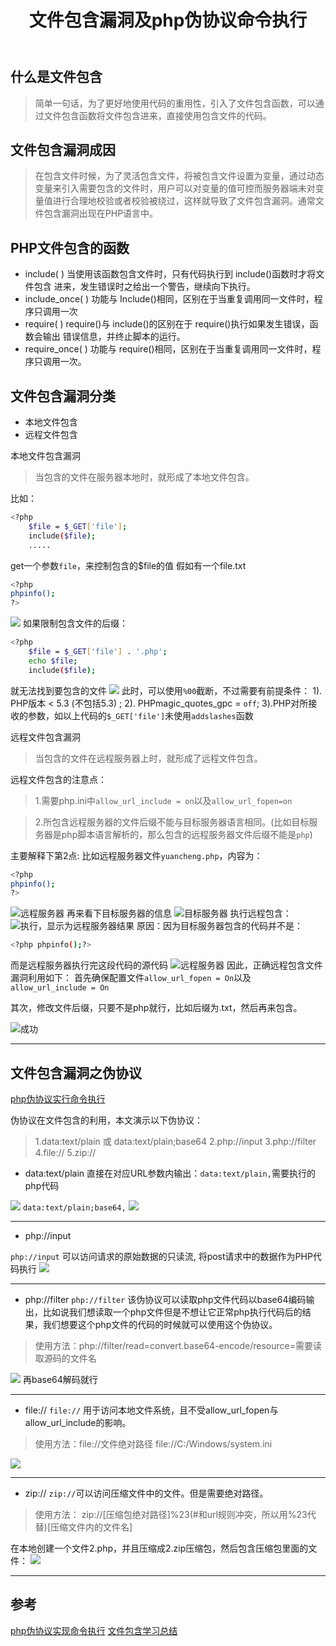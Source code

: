 ﻿---
title: 文件包含漏洞及php伪协议命令执行
categories: web漏洞
---
## 什么是文件包含
>简单一句话，为了更好地使用代码的重用性，引入了文件包含函数，可以通过文件包含函数将文件包含进来，直接使用包含文件的代码。

<!--more-->
## 文件包含漏洞成因
>在包含文件时候，为了灵活包含文件，将被包含文件设置为变量，通过动态变量来引入需要包含的文件时，用户可以对变量的值可控而服务器端未对变量值进行合理地校验或者校验被绕过，这样就导致了文件包含漏洞。通常文件包含漏洞出现在PHP语言中。

## PHP文件包含的函数
- include( )
当使用该函数包含文件时，只有代码执行到 include()函数时才将文件包含
进来，发生错误时之给出一个警告，继续向下执行。
- include_once( )
功能与 Include()相同，区别在于当重复调用同一文件时，程序只调用一次
- require( )
require()与 include()的区别在于 require()执行如果发生错误，函数会输出
错误信息，并终止脚本的运行。
- require_once( )
功能与 require()相同，区别在于当重复调用同一文件时，程序只调用一次。

## 文件包含漏洞分类
- 本地文件包含
- 远程文件包含

本地文件包含漏洞
>当包含的文件在服务器本地时，就形成了本地文件包含。

比如：

```bash
<?php
    $file = $_GET['file'];
    include($file);
    .....
```
get一个参数`file`，来控制包含的$file的值
假如有一个file.txt

```bash
<?php
phpinfo();
?>
```

![](https://img-blog.csdnimg.cn/20210127135908416.png#pic_center)
如果限制包含文件的后缀：

```bash
<?php
    $file = $_GET['file'] . '.php';
    echo $file;
    include($file);
```
就无法找到要包含的文件
![](https://img-blog.csdnimg.cn/20210127140119945.png#pic_center)
此时，可以使用`%00`截断，不过需要有前提条件：
1). PHP版本 < 5.3 (不包括5.3) ;
2). PHPmagic_quotes_gpc = `off`;
3).PHP对所接收的参数，如以上代码的`$_GET['file']`未使用`addslashes`函数

远程文件包含漏洞
>当包含的文件在远程服务器上时，就形成了远程文件包含。

远程文件包含的注意点：
>1.需要php.ini中`allow_url_include = on`以及`allow_url_fopen=on`

>2.所包含远程服务器的文件后缀不能与目标服务器语言相同。(比如目标服务器是php脚本语言解析的，那么包含的远程服务器文件后缀不能是`php`)

主要解释下第2点:
比如远程服务器文件`yuancheng.php`，内容为：

```bash
<?php
phpinfo();
?>
```
![远程服务器](https://img-blog.csdnimg.cn/2021012714092498.png#pic_center)
再来看下目标服务器的信息
![目标服务器](https://img-blog.csdnimg.cn/20210127140958202.png#pic_center)
执行远程包含：
![执行，显示为远程服务器结果](https://img-blog.csdnimg.cn/20210127141028168.png#pic_center)
原因：因为目标服务器包含的代码并不是：

```bash
<?php phpinfo();?>
```
而是远程服务器执行完这段代码的源代码
![远程服务器](https://img-blog.csdnimg.cn/2021012714124674.png#pic_center)
因此，正确远程包含文件漏洞利用如下：
首先确保配置文件`allow_url_fopen = On`以及`allow_url_include = On`

其次，修改文件后缀，只要不是php就行，比如后缀为.txt，然后再来包含。

![成功](https://img-blog.csdnimg.cn/2021012714141895.png#pic_center)

---
## 文件包含漏洞之伪协议
[php伪协议实行命令执行](https://www.freebuf.com/column/148886.html)

伪协议在文件包含的利用，本文演示以下伪协议：
>1.data:text/plain 或 data:text/plain;base64
>2.php://input
3.php://filter
4.file://
5.zip://

- data:text/plain
直接在对应URL参数内输出：`data:text/plain,`需要执行的php代码

![](https://img-blog.csdnimg.cn/20210127142544885.png#pic_center)
`data:text/plain;base64,`
![](https://img-blog.csdnimg.cn/2021012714271668.png#pic_center)

---
- php://input

`php://input` 可以访问请求的原始数据的只读流, 将post请求中的数据作为PHP代码执行
![](https://img-blog.csdnimg.cn/20210127142834220.png#pic_center)

---
- php://filter
 `php://filter` 该伪协议可以读取php文件代码以base64编码输出，比如说我们想读取一个php文件但是不想让它正常php执行代码后的结果，我们想要这个php文件的代码的时候就可以使用这个伪协议。
>使用方法：php://filter/read=convert.base64-encode/resource=需要读取源码的文件名

![](https://img-blog.csdnimg.cn/20210127143008637.png#pic_center)
再base64解码就行

---
- file://
`file://` 用于访问本地文件系统，且不受allow_url_fopen与allow_url_include的影响。
>使用方法：file://文件绝对路径  file://C:/Windows/system.ini

![](https://img-blog.csdnimg.cn/20210127143234514.png#pic_center)

---
- zip://
`zip://`可以访问压缩文件中的文件。但是需要绝对路径。
>使用方法： zip://[压缩包绝对路径]%23(#和url规则冲突，所以用%23代替)[压缩文件内的文件名]

在本地创建一个文件2.php，并且压缩成2.zip压缩包，然后包含压缩包里面的文件：
![](https://img-blog.csdnimg.cn/20210127143444372.png#pic_center)

---
## 参考
[php伪协议实现命令执行](https://www.freebuf.com/column/148886.html)
[文件包含学习总结](https://www.jianshu.com/p/3514f0fd79f7)
